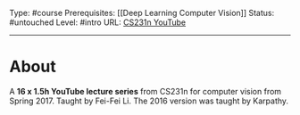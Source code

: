 Type: #course
Prerequisites: [[Deep Learning Computer Vision]]
Status: #untouched 
Level: #intro 
URL: [CS231n YouTube](https://www.youtube.com/playlist?list=PLC1qU-LWwrF64f4QKQT-Vg5Wr4qEE1Zxk)

----
# About

A **16 x 1.5h YouTube lecture series** from CS231n for computer vision from Spring 2017. Taught by Fei-Fei Li. The 2016 version was taught by Karpathy.